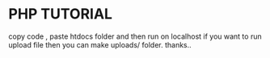 <h1> PHP TUTORIAL </h1>
copy code , paste htdocs folder and then run on localhost
if you want to run upload file then you can make uploads/ folder.
thanks..
